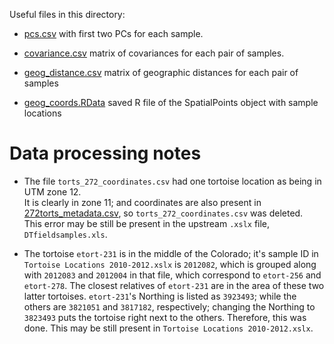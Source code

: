 Useful files in this directory:


- [pcs.csv](pcs.csv) with first two PCs for each sample.
- [covariance.csv](covariance.csv) matrix of covariances for each pair of samples.
- [geog_distance.csv](geog_distance.csv) matrix of geographic distances for each pair of samples

- [geog_coords.RData](geog_coords.RData) saved R file of the SpatialPoints object with sample locations


# Data processing notes

- The file `torts_272_coordinates.csv` had one tortoise location as being in UTM zone 12.  
    It is clearly in zone 11; and coordinates are also present in [272torts_metadata.csv](272torts_metadata.csv),
    so `torts_272_coordinates.csv` was deleted.  
    This error may be still be present in the upstream `.xslx` file, `DTfieldsamples.xls`.

- The tortoise `etort-231` is in the middle of the Colorado; it's sample ID in `Tortoise Locations 2010-2012.xslx` is `2012082`,
    which is grouped along with `2012083` and `2012004` in that file, which correspond to `etort-256` and `etort-278`.
    The closest relatives of `etort-231` are in the area of these two latter tortoises.
    `etort-231`'s Northing is listed as `3923493`; while the others are `3821051` and `3817182`, respectively;
    changing the Northing to `3823493` puts the tortoise right next to the others.
    Therefore, this was done.
    This may be still present in `Tortoise Locations 2010-2012.xslx`.
